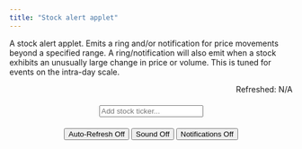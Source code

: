 ```yaml
---
title: "Stock alert applet"
---
```


A stock alert applet. Emits a ring and/or notification for price movements beyond a specified range. A ring/notification will also emit when a stock exhibits an unusually large change in price or volume. This is tuned for events on the intra-day scale.


<div>
	
	
<div id="msg" style="width:max-content; margin-left:auto; margin-right:0px; cursor:pointer" onclick="update()">Refreshed: N/A</div>
	
<div style="width:max-content; margin:auto">
<input onkeyup="if (event.keyCode == 27) this.value = '';
		else if (event.keyCode == 13) {
			event.preventDefault(); 
			submitTicker();
		}"
id="tickerInput" style="margin:20px;" autocomplete="off" placeholder="Add stock ticker..."> 
</div>
	
<div style="width:max-content; margin:auto">
<audio id="audio" src="{{ "that-was-quick.mp3" | relative_url }}" autostart="false"></audio>
<button onclick="toggleAlerts(this);">Auto-Refresh Off</button>
<button onclick="toggleSound(this);" id="soundButton">Sound Off</button>
<button onclick="toggleNotifications(this);" id="notificationButton">Notifications Off</button>
</div>
	
<ul style="list-style-type:none; padding-left:0px" id="stocklist"></ul>
	
</div>


<script> ////////////////////////////////////////////////////////////////
var tickerList = [];
var volumes = {};
var prices = {};
let hourglasstimer;
	
function avgVariation(arr) {
	let diffarr = [];
	for (let i = 0; i < arr.length - 1; i++) {
		if (arr[i + 1] > 0 && arr[i] > 0) {
			if (arr[i + 1] > arr[i]) diffarr.push(arr[i + 1] - arr[i]);
			else diffarr.push(arr[i] - arr[i + 1]);
		}
	}
	if (diffarr.length < arr.length - 2) return -1;
				       
	var total = 0;
	for(var i = 0; i < diffarr.length; i++) {
	    total += diffarr[i];
	}
	return avg = total / diffarr.length;
}
	
function currentVariation(arr) {
	let diffarr = [];
	for (let i = arr.length - 2; i < arr.length - 1; i++) {
		if (arr[i + 1] > 0 && arr[i] > 0) {
			if (arr[i + 1] > arr[i]) diffarr.push(arr[i + 1] - arr[i]);
			else diffarr.push(arr[i] - arr[i + 1]);
		}
	}
	if (diffarr.length > 0) return diffarr[0];
	else return -1;
}
	
function toggleAlerts(elt) {
	if (hourglasstimer) {
		elt.style.backgroundColor = "";
		elt.textContent = "Auto-Refresh Off";
		clearInterval(hourglasstimer);
		hourglasstimer = "";
		for (let x in prices) {
			prices[x] = [-1,-1,-1,-1,-1,-1,-1,-1,-1,-1,-1,-1,-1,-1,-1];
			volumes[x] = [-1,-1,-1,-1,-1,-1,-1,-1,-1,-1,-1,-1,-1,-1,-1];
		}
	} else {	
		elt.style.backgroundColor = "#aaa";
		elt.textContent = "Auto-Refresh On";
		hourglasstimer = setInterval(function() {
			update();
		}, 5000);
	}
}
	
function toggleSound(elt) {
	if (elt.textContent == "Sound On") {
		elt.style.backgroundColor = "";
		elt.textContent = "Sound Off";
	} else {	
		elt.style.backgroundColor = "#aaa";
		elt.textContent = "Sound On";
		D('audio').play();
	}
}
	
function toggleNotifications(elt) {
	if (elt.textContent == "Notifications On") {
		elt.style.backgroundColor = "";
		elt.textContent = "Notifications Off";
	} else {	
	
		  // Let's check if the browser supports notifications
		  if (!("Notification" in window)) alert("This browser does not support desktop notification");

		  // Let's check whether notification permissions have already been granted
		  else if (Notification.permission === "granted") {	
			elt.style.backgroundColor = "#aaa";
			elt.textContent = "Notifications On";
		  }	
		  // Otherwise, we need to ask the user for permission
		  else if (Notification.permission !== "denied") {
		    Notification.requestPermission().then(function (permission) {
		      // If the user accepts, let's create a notification
		      if (permission === "granted") {
				elt.style.backgroundColor = "#aaa";
				elt.textContent = "Notifications On";
		      }
		    });
		  }	
	}
}

function matchPercent(ticker, safeObj) {
	let current = parseFloat(D(ticker + "-current").value);
	
	if (D(ticker + "-lowerPercent") != safeObj) D(ticker + "-lowerPercent").value = round(100*( current - parseFloat(D(ticker + "-lower").value) )/current);
	if (D(ticker + "-upperPercent") != safeObj) D(ticker + "-upperPercent").value = round(100*( parseFloat(D(ticker + "-upper").value) - current )/current);
	if (D(ticker + "-lower") != safeObj) D(ticker + "-lower").value = round( current * (1 - parseFloat(D(ticker + "-lowerPercent").value)/100));
	if (D(ticker + "-upper") != safeObj) D(ticker + "-upper").value = round( current * (1 + parseFloat(D(ticker + "-upperPercent").value)/100));
}

function update() {
	if (tickerList.length > 0) {
	let query = 'https://query1.finance.yahoo.com/v7/finance/quote?symbols=' + tickerList.join();
		
	fetch("https://sandboxansyble.herokuapp.com/", 
		{cache:'no-cache', headers: {'Target-URL': query }}).then(function(response) {
		return response.json();
	}).then(function(data) { 
	
	let buffer = data.quoteResponse.result;
	
	if (buffer) {
		let ring = false;
		var d = new Date();
		var n = d.toLocaleTimeString();
		D('msg').textContent = "Refreshed: " + n;
		buffer.forEach(function(stockData) {
			let stock = stockData.symbol;
			D(stock + "-current").value = round(stockData.regularMarketPrice * 1);
			D(stock + "-percent").textContent = stock + " " + round(stockData.regularMarketChangePercent) + "%";
	
			if (stockData.regularMarketChangePercent > 0) D(stock + "-percent").style.color = "#0b3";
			else if (stockData.regularMarketChangePercent < 0) D(stock + "-percent").style.color = "#FF0000";
			else D(stock + "-percent").style.color = "#333";
			
			if (volumes[stock][volumes[stock].length - 1] != stockData.regularMarketVolume ||
			    prices[stock][prices[stock].length - 1] != stockData.regularMarketPrice) {
				volumes[stock].shift();			  
				volumes[stock].push(stockData.regularMarketVolume);
				prices[stock].shift();			  
				prices[stock].push(stockData.regularMarketPrice);

				let avgVol = avgVariation(volumes[stock]);
				let avgPrice = avgVariation(prices[stock]);
				let curVol = currentVariation(volumes[stock]);
				let curPrice = currentVariation(prices[stock]);

				let notify = false;
				if (avgPrice > 0 && curPrice > 0 && curPrice > 2*avgPrice) {
					if (D(stock + "-percent").style.fontWeight != "bold") {
						ring = true;
						notify = true;
						if (D('notificationButton').textContent == "Notifications On")
							new Notification(stock + "'s " + "price" + " activity is unusually high.");
					}
				} 
				if (avgVol > 0 && curVol > 0  && curVol > 2*avgVol) {	
					if (D(stock + "-percent").style.fontWeight != "bold") {
						ring = true;
						notify = true;
						if (D('notificationButton').textContent == "Notifications On")
							new Notification(stock + "'s " + "volume" + " activity is unusually high.");
					}
				} 
	
				if (notify) D(stock + "-percent").style.fontWeight = "bold";
				else D(stock + "-percent").style.fontWeight = "initial";

				if (notify && D('notificationButton').textContent == "Notifications On") {
					console.log(stock);
					console.log(avgVol);
					console.log(curVol);
					console.log(avgPrice);
					console.log(curPrice);
				}
			}
		});	
		tickerList.forEach(function(stock) {
			console.log("updating " + stock);

			let current = parseFloat(D(stock + "-current").value);
			let upper = parseFloat(D(stock + "-upper").value);
			let lower = parseFloat(D(stock + "-lower").value);

			if (current < lower) {
				if (D(stock + "-lower").style.fontWeight != "bold") {
					ring = true;
					if (D('notificationButton').textContent == "Notifications On")
						new Notification(stock + " is " + "down" + " to $" + D(stock + "-current").value);
					D(stock + "-lower").style.fontWeight = "bold";
				}
			} else D(stock + "-lower").style.fontWeight = "initial";
			if (current > upper) {
				if (D(stock + "-upper").style.fontWeight != "bold") {
					ring = true;
					if (D('notificationButton').textContent == "Notifications On")
						new Notification(stock + " is " + "up" + " to $" + D(stock + "-current").value);
					D(stock + "-upper").style.fontWeight = "bold";
				}
			} else D(stock + "-upper").style.fontWeight = "initial";
		});
	
		if (ring && D('soundButton').textContent == "Sound On") D('audio').play();	
	
	} else D('msg').textContent = "Auto-refresh error.";	
	}).catch(function(error) { console.log(error); });	
	}
}
	
function submitTicker() {
	// options: https://query2.finance.yahoo.com/v7/finance/options/
	// quote: https://query1.finance.yahoo.com/v7/finance/quote?symbols=
	let query = 'https://query1.finance.yahoo.com/v7/finance/quote?symbols=' + D('tickerInput').value;	
	fetch("https://sandboxansyble.herokuapp.com/", 
		{cache:'no-cache', headers: {'Target-URL': query }}).then(function(response) {
		return response.json();
	}).then(function(data) { 
	
	// let buffer = data.optionChain.result[0].quote;
	let buffer = data.quoteResponse.result[0];
	
	if (buffer) {	
		let stock = buffer.symbol;
	
		if (!tickerList.includes(stock)) {			
			tickerList.push(stock);

			let newli = make("li");
			newli.id = stock;
	
			let newTickerX = make("button");
			newTickerX.textContent = "X";
			newTickerX.onclick = function() { 
				tickerList.splice(tickerList.indexOf(stock), 1); 
				remove(newli); 
				delete volumes[stock];
				delete prices[stock];
			};	
	
			let newTicker = make("div");
			newTicker.id = stock + "-percent";
			newTicker.style.paddingTop = "10px";
			newTicker.textContent = stock + " " + round(buffer.regularMarketChangePercent) + "%";
			newTicker.style.display = "inline-block";	
				newTicker.style.textAlign = "center";
				newTicker.style.width = "max-content";
			if (buffer.regularMarketChangePercent > 0) newTicker.style.color = "#0b3";
			else if (buffer.regularMarketChangePercent < 0) newTicker.style.color = "#FF0000";
	
			let lowerBound = make("input");
			lowerBound.value = round(buffer.regularMarketPrice * 0.98);
			lowerBound.id = stock + "-lower";
				lowerBound.style.textAlign = "center";
				lowerBound.style.width = "80px";	
			lowerBound.onblur = function() { matchPercent(stock, lowerBound); update() };
			lowerBound.onkeydown = function() { 
				if (!(event.keyCode > 47 && event.keyCode < 58) && event.keyCode != 190 && event.keyCode != 110 && event.keyCode != 8) event.preventDefault();
			 }
			lowerBound.onkeyup = function() {
				if (event.keyCode == 13) {
					event.preventDefault(); 
					lowerBound.blur();
				}
			};
									      
									      
			let lowerPercent = make("input");
			lowerPercent.value = 2;
			lowerPercent.id = stock + "-lowerPercent";
				lowerPercent.style.textAlign = "center";
				lowerPercent.style.width = "60px";	
			lowerPercent.onblur = function() {  matchPercent(stock, lowerPercent); update() };
			lowerPercent.onkeydown = function() { 
				if (!(event.keyCode > 47 && event.keyCode < 58) && event.keyCode != 190 && event.keyCode != 110 && event.keyCode != 8) event.preventDefault();
			}
			lowerPercent.onkeyup = function() {
				if (event.keyCode == 13) {
					event.preventDefault(); 
					lowerPercent.blur();
				}
			};
	
			let current = make("input");
			current.value = round(buffer.regularMarketPrice * 1);
			current.id = stock + "-current";
			current.disabled = true;
			current.style.border = "0px";
			current.style.backgroundColor = "transparent";
			current.style.color = "#333";
				current.style.textAlign = "center";
				current.style.width = "80px";  
	
			let upperBound = make("input");
			upperBound.value = round(buffer.regularMarketPrice * 1.02);
			upperBound.id = stock + "-upper";
				upperBound.style.textAlign = "center";
				upperBound.style.width = "80px";
			upperBound.onblur = function() {  matchPercent(stock, upperBound); update() };
			upperBound.onkeydown = function() { 
				if (!(event.keyCode > 47 && event.keyCode < 58) && event.keyCode != 190 && event.keyCode != 110 && event.keyCode != 8) event.preventDefault();
			}
			upperBound.onkeyup = function() {
				if (event.keyCode == 13) {
					event.preventDefault(); 
					upperBound.blur();
				}
			};					      
									      
			let upperPercent = make("input");
			upperPercent.value = 2;
			upperPercent.id = stock + "-upperPercent";
				upperPercent.style.textAlign = "center";
				upperPercent.style.width = "60px";
			upperPercent.onblur = function() {  matchPercent(stock, upperPercent); update() };
			upperPercent.onkeydown = function() { 
				if (!(event.keyCode > 47 && event.keyCode < 58) && event.keyCode != 190 && event.keyCode != 110 && event.keyCode != 8) event.preventDefault();
			}
			upperPercent.onkeyup = function() {
				if (event.keyCode == 13) {
					event.preventDefault(); 
					upperPercent.blur();
				}
			};
	
		//	let n8 = make("button");
		//	n8.textContent = "8%";
		//	n8.onclick = function() { 	
		//		upperBound.value = round(buffer.regularMarketPrice * 1.08);
		//		update();
		//	};	
									     
			upperBound.style.marginRight = "20px";					     
			lowerBound.style.marginLeft = "50px";
									       	     
			upperBound.style.marginLeft = "20px";					     
			lowerBound.style.marginRight = "20px";
	
			let li1 = make('div');	    
			let li2 = make('div'); 
			li1.style.margin = "auto";
			li2.style.margin = "auto";	   
			li1.style.width = "max-content";
			li2.style.width = "max-content";	    	
			li1.appendChild(newTicker);
			li2.appendChild(lowerBound);
			li2.appendChild(lowerPercent);
			let percentsign1 = make("span");
			percentsign1.textContent = "%";
			li2.appendChild(percentsign1);
							
			li2.appendChild(current);
			li2.appendChild(upperPercent);
			let percentsign2 = make("span");
			percentsign2.textContent = "%";
			li2.appendChild(percentsign2);
			li2.appendChild(upperBound);
			li2.appendChild(newTickerX);
			newli.appendChild(li1);		
			newli.appendChild(li2);
			D('stocklist').insertBefore(newli, D('stocklist').firstChild);
			volumes[stock] = [-1,-1,-1,-1,-1,-1,-1,-1,-1,-1,-1,-1,-1,-1,-1];
			prices[stock] = [-1,-1,-1,-1,-1,-1,-1,-1,-1,-1,-1,-1,-1,-1,-1];
		} else D('stocklist').insertBefore(D(stock), D('stocklist').firstChild);
	
		D('tickerInput').value = "";
	
	} else D('msg').textContent = "Ticker doesn't exist.";	
	}).catch(function(error) { console.log(error); });	
}
	
function round(num) {
	if (num > 1) return Math.round(num*100)/100;
	return Math.round(num*1000)/1000;
}
function D(string) { return document.getElementById(string);}
function make(string) { return document.createElement(string);}	
function remove(element) { element.parentNode.removeChild(element);}
</script>
    
